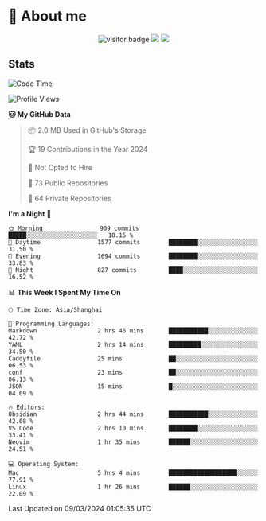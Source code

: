 <!-- ![](https://youpai.roccoshi.top/img/20200804214216.png) -->

# 🧐 About me
 
<p align="center">
<img src="https://visitor-badge.laobi.icu/badge?page_id=Lincest.Lincest&title=hits" alt="visitor badge"/>
<a href="mailto:imroccoshi@gmail.com"><img src="https://img.shields.io/badge/gmail-imroccoshi%40gmail.com-red"></a>
<a href="https://blog.roccoshi.top"><img src="https://img.shields.io/badge/blog-roccoshi-green"></a>
</p>

## Stats

<!--START_SECTION:waka-->
![Code Time](http://img.shields.io/badge/Code%20Time-1%2C000%20hrs%2053%20mins-blue)

![Profile Views](http://img.shields.io/badge/Profile%20Views-0-blue)

**🐱 My GitHub Data** 

> 📦 2.0 MB Used in GitHub's Storage 
 > 
> 🏆 19 Contributions in the Year 2024
 > 
> 🚫 Not Opted to Hire
 > 
> 📜 73 Public Repositories 
 > 
> 🔑 64 Private Repositories 
 > 
**I'm a Night 🦉** 

```text
🌞 Morning                909 commits         █████░░░░░░░░░░░░░░░░░░░░   18.15 % 
🌆 Daytime                1577 commits        ████████░░░░░░░░░░░░░░░░░   31.50 % 
🌃 Evening                1694 commits        ████████░░░░░░░░░░░░░░░░░   33.83 % 
🌙 Night                  827 commits         ████░░░░░░░░░░░░░░░░░░░░░   16.52 % 
```


📊 **This Week I Spent My Time On** 

```text
🕑︎ Time Zone: Asia/Shanghai

💬 Programming Languages: 
Markdown                 2 hrs 46 mins       ███████████░░░░░░░░░░░░░░   42.72 % 
YAML                     2 hrs 14 mins       █████████░░░░░░░░░░░░░░░░   34.50 % 
Caddyfile                25 mins             ██░░░░░░░░░░░░░░░░░░░░░░░   06.53 % 
conf                     23 mins             ██░░░░░░░░░░░░░░░░░░░░░░░   06.13 % 
JSON                     15 mins             █░░░░░░░░░░░░░░░░░░░░░░░░   04.09 % 

🔥 Editors: 
Obsidian                 2 hrs 44 mins       ███████████░░░░░░░░░░░░░░   42.08 % 
VS Code                  2 hrs 10 mins       ████████░░░░░░░░░░░░░░░░░   33.41 % 
Neovim                   1 hr 35 mins        ██████░░░░░░░░░░░░░░░░░░░   24.51 % 

💻 Operating System: 
Mac                      5 hrs 4 mins        ███████████████████░░░░░░   77.91 % 
Linux                    1 hr 26 mins        ██████░░░░░░░░░░░░░░░░░░░   22.09 % 
```


 Last Updated on 09/03/2024 01:05:35 UTC
<!--END_SECTION:waka-->


